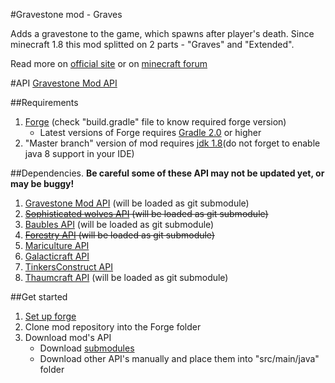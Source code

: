 #Gravestone mod - Graves

Adds a gravestone to the game, which spawns after player's death.
Since minecraft 1.8 this mod splitted on 2 parts - "Graves" and "Extended".

Read more on [official site](http://gravestone.nightkosh.com/) or on [minecraft forum](http://www.minecraftforum.net/forums/mapping-and-modding/minecraft-mods/1288082-gravestone-mod-v2-9-7)

#API
[Gravestone Mod API](https://github.com/NightKosh/GraveStone-mod-API)

##Requirements
1. [Forge](http://files.minecraftforge.net/) (check "build.gradle" file to know required forge version)
   * Latest versions of Forge requires [Gradle 2.0](https://gradle.org/) or higher
2. "Master branch" version of mod requires [jdk 1.8](http://www.oracle.com/technetwork/java/javase/downloads/jdk8-downloads-2133151.html)(do not forget to enable java 8 support in your IDE)

##Dependencies.
**Be careful some of these API may not be updated yet, or may be buggy!**

1. [Gravestone Mod API](https://github.com/NightKosh/GraveStone-mod-API) (will be loaded as git submodule)
2. ~~[Sophisticated wolves API](https://github.com/NightKosh/Sophisticated-wolves-API) (will be loaded as git submodule)~~
3. [Baubles API](https://github.com/Azanor/Baubles) (will be loaded as git submodule)
4. ~~[Forestry API](https://github.com/ForestryMC/ForestryAPI) (will be loaded as git submodule)~~
5. [Mariculture API](https://github.com/joshiejack/Mariculture)
6. [Galacticraft API](https://github.com/micdoodle8/Galacticraft-API)
7. [TinkersConstruct API](https://github.com/SlimeKnights/TinkersConstruct)
8. [Thaumcraft API](https://github.com/Azanor/thaumcraft-api) (will be loaded as git submodule)

##Get started
1. [Set up forge](http://www.minecraftforge.net/wiki/Installation/Source)
2. Clone mod repository into the Forge folder
3. Download mod's API
   * Download [submodules](https://git-scm.com/book/en/v2/Git-Tools-Submodules)
   * Download other API's manually and place them into "src/main/java" folder
